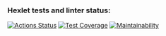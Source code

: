 ### Hexlet tests and linter status:
[![Actions Status](https://github.com/MashaYanson/frontend-project-46/workflows/hexlet-check/badge.svg)](https://github.com/MashaYanson/frontend-project-46/actions)
[![Test Coverage](https://api.codeclimate.com/v1/badges/b656754a22ddf029c5fb/test_coverage)](https://codeclimate.com/github/MashaYanson/frontend-project-46/test_coverage)
[![Maintainability](https://api.codeclimate.com/v1/badges/b656754a22ddf029c5fb/maintainability)](https://codeclimate.com/github/MashaYanson/frontend-project-46/maintainability)